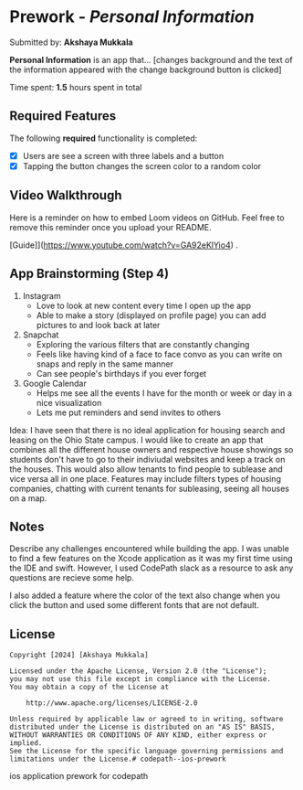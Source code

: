 # Prework - *Personal Information*

Submitted by: **Akshaya Mukkala**

**Personal Information** is an app that... [changes background and the text of the information appeared with the change background button is clicked] 

Time spent: **1.5** hours spent in total

## Required Features

The following **required** functionality is completed:

- [X] Users are see a screen with three labels and a button
- [X] Tapping the button changes the screen color to a random color
 
## Video Walkthrough

Here is a reminder on how to embed Loom videos on GitHub. Feel free to remove this reminder once you upload your README. 

[Guide]](https://www.youtube.com/watch?v=GA92eKlYio4) .

## App Brainstorming (Step 4)
1. Instagram 
    - Love to look at new content every time I open up the app
    - Able to make a story (displayed on profile page) you can add pictures to and look back at later 
2. Snapchat
    - Exploring the various filters that are constantly changing
    - Feels like having kind of a face to face convo as you can write on snaps and reply in the same manner
    - Can see people's birthdays if you ever forget
3. Google Calendar
    - Helps me see all the events I have for the month or week or day in a nice visualization
    - Lets me put reminders and send invites to others 
    
Idea: I have seen that there is no ideal application for housing search and leasing on the Ohio State campus. I would like to create an app that combines all the different house owners and respective house showings so students don't have to go to their indiviudal websites and keep a track on the houses. This would also allow tenants to find people to sublease and vice versa all in one place. Features may include filters types of housing companies, chatting with current tenants for subleasing, seeing all houses on a map.

## Notes

Describe any challenges encountered while building the app.
I was unable to find a few features on the Xcode application as it was my first time using the IDE and swift. However, I used CodePath slack as a resource to ask any questions are recieve some help. 

I also added a feature where the color of the text also change when you click the button and used some different fonts that are not default.

## License

    Copyright [2024] [Akshaya Mukkala]

    Licensed under the Apache License, Version 2.0 (the "License");
    you may not use this file except in compliance with the License.
    You may obtain a copy of the License at

        http://www.apache.org/licenses/LICENSE-2.0

    Unless required by applicable law or agreed to in writing, software
    distributed under the License is distributed on an "AS IS" BASIS,
    WITHOUT WARRANTIES OR CONDITIONS OF ANY KIND, either express or implied.
    See the License for the specific language governing permissions and
    limitations under the License.# codepath--ios-prework
ios application prework for codepath 
